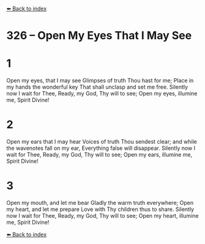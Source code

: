 [⬅️ Back to index](../README.md)

# 326 – Open My Eyes That I May See


# 1
Open my eyes, that I may see
Glimpses of truth Thou hast for me;
Place in my hands the wonderful key
That shall unclasp and set me free.
Silently now I wait for Thee,
Ready, my God, Thy will to see;
Open my eyes,
illumine me, Spirit Divine!

# 2
Open my ears that I may hear
Voices of truth Thou sendest clear;
and while the wavenotes fall on my ear,
Everything false will disappear.
Silently now I wait for Thee,
Ready, my God, Thy will to see;
Open my ears, illumine me, Spirit Divine!

# 3
Open my mouth, and let me bear
Gladly the warm truth everywhere;
Open my heart, and let me prepare
Love with Thy children thus to share.
Silently now I wait for Thee,
Ready, my God, Thy will to see;
Open my heart, illumine me, Spirit Divine!

[⬅️ Back to index](../README.md)
